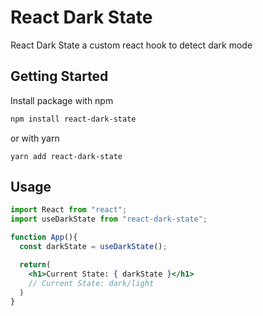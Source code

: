 # React Dark State

React Dark State a custom react hook to detect dark mode

## Getting Started

Install package with npm

```bash
npm install react-dark-state
```

or with yarn

```
yarn add react-dark-state
```

## Usage


```jsx | pure
import React from "react";
import useDarkState from "react-dark-state";

function App(){
  const darkState = useDarkState();

  return(
    <h1>Current State: { darkState }</h1>
    // Current State: dark/light
  )
}
```



